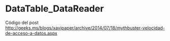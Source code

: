 DataTable_DataReader
====================

Código del post http://geeks.ms/blogs/xavipaper/archive/2014/07/18/mythbuster-velocidad-de-acceso-a-datos.aspx
